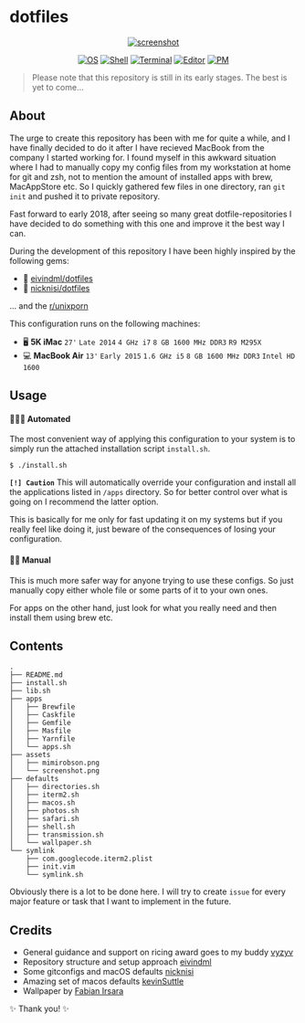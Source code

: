 # dotfiles

<p align=center>
<a href="">
<img alt="screenshot" src="https://user-images.githubusercontent.com/18266391/70084032-dad50180-160d-11ea-9553-766737b4d054.png">
</a>
</p>
<p align=center>
    <a href=""><img alt="OS" src="https://img.shields.io/badge/macOS-Mojave-383838.svg"></a>
    <a href=""><img alt="Shell" src="https://img.shields.io/badge/Shell-zsh-blue.svg"></a>
    <a href=""><img alt="Terminal" src="https://img.shields.io/badge/Terminal-iTerm2-dark.svg"></a>
    <a href=""><img alt="Editor" src="https://img.shields.io/badge/Editor-Neovim-green.svg"></a>
    <a href=""><img alt="PM" src="https://img.shields.io/badge/PM-Homebrew-yellow.svg"></a>
</p>

> Please note that this repository is still in its early stages. The best is yet to come...

## About

The urge to create this repository has been with me for quite a while, and I have finally decided to do it after I have recieved MacBook from the company I started working for. I found myself in this awkward situation where I had to manually copy my config files from my workstation at home for git and zsh, not to mention the amount of installed apps with brew, MacAppStore etc. So I quickly gathered few files in one directory, ran `git init` and pushed it to private repository.

Fast forward to early 2018, after seeing so many great dotfile-repositories I have decided to do something with this one and improve it the best way I can.

During the development of this repository I have been highly inspired by the following gems:

- 💠 [eivindml/dotfiles](https://github.com/eivindml/dotfiles)
- 💎 [nicknisi/dotfiles](https://github.com/nicknisi/dotfiles)

... and the [r/unixporn](https://www.reddit.com/r/unixporn/)

This configuration runs on the following machines:

- 🖥 **5K iMac** `27'` `Late 2014` `4 GHz i7` `8 GB 1600 MHz DDR3` `R9 M295X`
- 💻 **MacBook Air** `13'` `Early 2015` `1.6 GHz i5` `8 GB 1600 MHz DDR3` `Intel HD 1600`

## Usage

#### 👨🏻‍💻 Automated

The most convenient way of applying this configuration to your system is to simply run the attached installation script `install.sh`.

```
$ ./install.sh
```

**`[!] Caution`** This will automatically override your configuration and install all the applications listed in `/apps` directory. So for better control over what is going on I recommend the latter option.

This is basically for me only for fast updating it on my systems but if you really feel like doing it, just beware of the consequences of losing your configuration.

#### 👷🏻‍ Manual

This is much more safer way for anyone trying to use these configs. So just manually copy either whole file or some parts of it to your own ones.

For apps on the other hand, just look for what you really need and then install them using brew etc.

## Contents

```
.
├── README.md
├── install.sh
├── lib.sh
├── apps
│   ├── Brewfile
│   ├── Caskfile
│   ├── Gemfile
│   ├── Masfile
│   ├── Yarnfile
│   └── apps.sh
├── assets
│   ├── mimirobson.png
│   └── screenshot.png
├── defaults
│   ├── directories.sh
│   ├── iterm2.sh
│   ├── macos.sh
│   ├── photos.sh
│   ├── safari.sh
│   ├── shell.sh
│   ├── transmission.sh
│   └── wallpaper.sh
└── symlink
    ├── com.googlecode.iterm2.plist
    ├── init.vim
    └── symlink.sh
```

Obviously there is a lot to be done here. I will try to create `issue` for every major feature or task that I want to implement in the future.

## Credits

- General guidance and support on ricing award goes to my buddy [vyzyv](https://github.com/vyzyv)
- Repository structure and setup approach [eivindml](https://github.com/eivindml)
- Some gitconfigs and macOS defaults [nicknisi](https://github.com/nicknisi)
- Amazing set of macos defaults [kevinSuttle](https://github.com/kevinSuttle/macOS-Defaults)
- Wallpaper by [Fabian Irsara](https://unsplash.com/photos/_SwLdgVGfVY)

✨ Thank you! ✨
